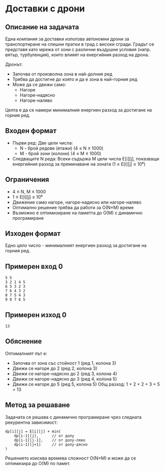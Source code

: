 # Доставки с дрони

## Описание на задачата
Една компания за доставки използва автономни дрони за транспортиране на спешни пратки в град с високи сгради. Градът се представя като мрежа от зони с различни въздушни условия (напр. вятър, турбуленция), които влияят на енергийния разход на дрона.

Дронът:
- Започва от произволна зона в най-долния ред
- Трябва да достигне до която и да е зона в най-горния ред
- Може да се движи само:
  - Нагоре
  - Нагоре-надясно
  - Нагоре-наляво

Целта е да се намери минималния енергиен разход за достигане на горния ред.

## Входен формат
- Първи ред: Две цели числа:
  - N - брой редове (етажи) (4 ≤ N ≤ 1000)
  - M - брой зони (колони) (4 ≤ M ≤ 1000)
- Следващите N реда: Всеки съдържа M цели числа E[i][j], показващи енергийния разход за преминаване на зоната (1 ≤ E[i][j] ≤ 10⁶)

## Ограничения
- 4 ≤ N, M ≤ 1000
- 1 ≤ E[i][j] ≤ 10⁶
- Движение само нагоре, нагоре-надясно или нагоре-наляво
- Оптимално решение трябва да работи за O(N×M) време
- Възможно е оптимизиране на паметта до O(M) с динамично програмиране

## Изходен формат
Едно цяло число - минималният енергиен разход за достигане на горния ред.

## Примерен вход 0
```
5 5
3 2 1 4 5
6 5 3 2 3
7 6 4 3 2
8 7 5 4 3
9 8 7 6 5
```

## Примерен изход 0
```
13
```

## Обяснение
Оптималният път е:
- Започва от зона със стойност 1 (ред 1, колона 3)
- Движи се нагоре до 2 (ред 2, колона 3)
- Движи се нагоре-надясно до 2 (ред 3, колона 4)
- Движи се нагоре-надясно до 3 (ред 4, колона 5)
- Движи се нагоре до 5 (ред 5, колона 5)
Общ разход: 1 + 2 + 2 + 3 + 5 = 13

## Метод за решаване
Задачата се решава с динамично програмиране чрез следната рекурентна зависимост:
```
dp[i][j] = E[i][j] + min(
    dp[i-1][j],      // от долу
    dp[i-1][j-1],    // от долу-ляво
    dp[i-1][j+1]     // от долу-дясно
)
```
Решението изисква времева сложност O(N×M) и може да се оптимизира до O(M) по памет.

